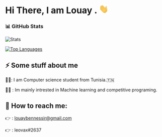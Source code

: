 <h1> Hi There, I am Louay . <img src="https://raw.githubusercontent.com/ABSphreak/ABSphreak/master/gifs/Hi.gif" width="30px"></h1>


### 📊 GitHub Stats

![Stats](https://github-readme-stats-alessiodp.vercel.app/api?username=Louay-Ben-nessir&show_icons=true)

[![Top Languages](https://github-readme-stats.vercel.app/api/top-langs/?username=Louay-Ben-nessir&layout=compact)](https://github.com/anuraghazra/github-readme-stats)

## ⚡️ Some stuff about me 

👨‍🔧: I am Computer science student from Tunisia.🇹🇳

👨‍💻 : Im mainly intrested in Machine learning and competitive programing.

## 💌 How to reach me:
👉 : louaybennessir@gmail.com

👉 : leovax#2637

